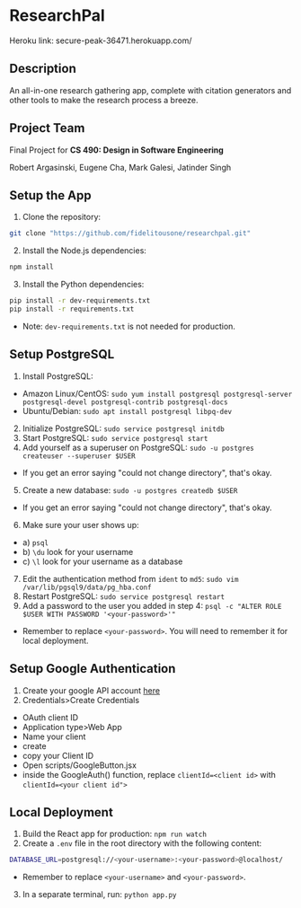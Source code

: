 # ResearchPal
Heroku link: secure-peak-36471.herokuapp.com/

## Description
An all-in-one research gathering app, complete with citation generators and other tools to make the research process a breeze. 

## Project Team
Final Project for **CS 490: Design in Software Engineering**

Robert Argasinski, Eugene Cha, Mark Galesi, Jatinder Singh



## Setup the App
1. Clone the repository:
```bash
git clone "https://github.com/fidelitousone/researchpal.git"
```
2. Install the Node.js dependencies:
```bash
npm install
```
3. Install the Python dependencies:
```bash
pip install -r dev-requirements.txt
pip install -r requirements.txt
```
- Note: `dev-requirements.txt` is not needed for production.

## Setup PostgreSQL
1. Install PostgreSQL:
- Amazon Linux/CentOS: `sudo yum install postgresql postgresql-server postgresql-devel postgresql-contrib postgresql-docs`
- Ubuntu/Debian: `sudo apt install postgresql libpq-dev`
2. Initialize PostgreSQL: `sudo service postgresql initdb`
3. Start PostgreSQL: `sudo service postgresql start`
4. Add yourself as a superuser on PostgreSQL: `sudo -u postgres createuser --superuser $USER`
- If you get an error saying "could not change directory", that's okay.
5. Create a new database: `sudo -u postgres createdb $USER`
- If you get an error saying "could not change directory", that's okay.  
6. Make sure your user shows up:
- a) `psql`
- b) `\du` look for your username
- c) `\l` look for your username as a database
7. Edit the authentication method from `ident` to `md5`: `sudo vim /var/lib/pgsql9/data/pg_hba.conf`
8. Restart PostgreSQL: `sudo service postgresql restart`
9. Add a password to the user you added in step 4: `psql -c "ALTER ROLE $USER WITH PASSWORD '<your-password>'"`
- Remember to replace `<your-password>`. You will need to remember it for local deployment.


## Setup Google Authentication
1. Create your google API account [here](https://console.developers.google.com/apis/dashboard)
2. Credentials>Create Credentials
- OAuth client ID
- Application type>Web App
- Name your client
- create
- copy your Client ID
- Open scripts/GoogleButton.jsx
- inside the GoogleAuth() function, replace `clientId=<client id>` with `clientId=<your client id">`

## Local Deployment
1. Build the React app for production: `npm run watch`
2. Create a `.env` file in the root directory with the following content:
```sh
DATABASE_URL=postgresql://<your-username>:<your-password>@localhost/
```
- Remember to replace `<your-username>` and `<your-password>`.
3. In a separate terminal, run: `python app.py`
